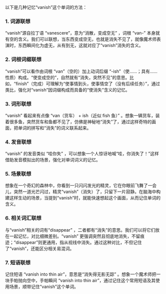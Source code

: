 以下是几种记忆“vanish”这个单词的方法：

### 1. 词源联想
“vanish”源自拉丁语 “vanescere”，意为“消散，变成空无” ，词根 “van-” 本身就有空的含义。我们可以联想，当东西变成空无，也就是消失不见了，就像魔术师表演时，东西瞬间化为虚无，从有到无，这就对应了“vanish”消失的含义。

### 2. 词根词缀联想
“vanish”可以看作由词根 “van”（空的）加上动词后缀 “-ish”（使……；具有……性质）构成。“使变成空的”，自然就有“消失，突然不见”的意思。比如，“finish”（完成）可理解为“使事情到头，使事情空了（没有后续任务）”，通过类比，强化对“vanish”因词缀构成而具备的“使消失”含义的记忆。

### 3. 词形联想
“vanish” 看起来有点像 “van（货车） + ish（近似 fish 鱼）” 。想象一辆货车，装着很多鱼，突然货车和鱼都不见了，仿佛是神秘地“消失”了，通过这样奇特的画面，把单词的拼写和“消失”的词义联系起来。

### 4. 发音联想
“vanish” 的发音类似 “哇你失” ，可以想象一个人惊讶地喊“哇，你消失了！”这样借助发音模拟出的场景，强化对单词词义的记忆。

### 5. 场景联想
想象在一个奇幻的森林中，你看到一只闪闪发光的精灵，它在你眼前飞舞了一会儿，突然一道光芒闪过，精灵“vanish”（消失）了，只留下一片寂静。在脑海中构建这样生动的场景，当提到“vanish”时，就能快速想起这个画面，从而记住单词的含义。

### 6. 相关词汇联想
与“vanish”相关的词有“disappear” ，二者都有“消失”的意思。我们可以将它们放在一起记忆，对比细微差别。“vanish” 更强调突然且彻底地消失，不留痕迹；“disappear”则更通用，指从视线中消失。通过这种对比，不但记住了“vanish”，还能区分相关易混词。

### 7. 短语联想
记住短语 “vanish into thin air”，意思是“消失得无影无踪” 。想象一个魔术师把一块手帕抛向空中，手帕瞬间 “vanish into thin air”，通过记住这个常用短语及其使用场景，顺带记住“vanish”这个单词。 